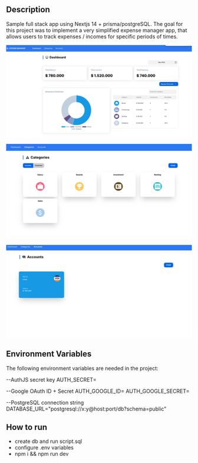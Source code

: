 
## Description

Sample full stack app using Nextjs 14 + prisma/postgreSQL. The goal for this project was to implement a very simplified expense manager app, that allows users to track expenses / incomes for specific periods of times.

![App Screenshot](/public/screenshots/dashboard.png)

![App Screenshot](/public/screenshots/categories.png)

![App Screenshot](/public/screenshots/accounts.png)


## Environment Variables
The following environment variables are needed in the project:

--AuthJS secret key
AUTH_SECRET=

--Google OAuth ID + Secret 
AUTH_GOOGLE_ID=
AUTH_GOOGLE_SECRET=

--PostgreSQL connection string
DATABASE_URL="postgresql://x:y@host:port/db?schema=public"


## How to run

 - create db and run script.sql
 - configure .env variables
 - npm i && npm run dev